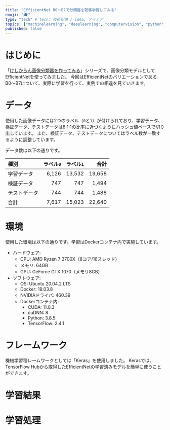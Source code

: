 ```yaml
---
title: "EfficientNet B0〜B7で分類器を転移学習してみる"
emoji: "🎓"
type: "tech" # tech: 技術記事 / idea: アイデア
topics: ["machinelearning", "deeplearning", "computervision", "python", "keras"]
published: false
---
```


# はじめに

「[けしからん画像分類器を作ってみる](202102-pornography-classifier-1)」シリーズで、画像分類モデルとしてEfficientNetを使ってみました。
今回はEfficientNetのバリエーションであるB0〜B7について、実際に学習を行って、実例での相違を見ていきます。

# データ

使用した画像データには2つのラベル（`0`と`1`）が付けられており、学習データ、検証データ、テストデータは8:1:1の比率に近づくようにハッシュ値ベースで切り出しています。
また、検証データ、テストデータについてはラベル数が一致するように調整しています。

データ数は以下の通りです。

| 種別 | ラベル`0` | ラベル`1` | 合計 |
|:---|---:|---:|---:|
| 学習データ | 6,126 | 13,532 | 19,658 |
| 検証データ | 747 | 747 | 1,494 |
| テストデータ | 744 | 744 | 1,488 |
| 合計 | 7,617 | 15,023 | 22,640 |

# 環境

使用した環境は以下の通りです。学習はDockerコンテナ内で実施しています。

* ハードウェア:
    * CPU: AMD Ryzen 7 3700X（8コア/16スレッド）
    * メモリ: 64GB
    * GPU: GeForce GTX 1070（メモリ8GB）
* ソフトウェア:
    * OS: Ubuntu 20.04.2 LTS
    * Docker: 19.03.8
    * NVIDIAドライバ: 460.39
    * Dockerコンテナ内:
        * CUDA: 11.0.3
        * cuDNN: 8
        * Python: 3.8.5
        * TensorFlow: 2.4.1

# フレームワーク

機械学習種レームワークとしては「Keras」を使用しました。
Kerasでは、TensorFlow Hubから取得したEfficientNetの学習済みモデルを簡単に使うことができます。

# 学習結果


# 学習処理
